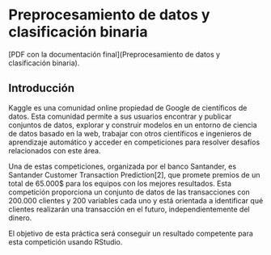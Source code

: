 # Preprocesamiento de datos y clasificación binaria

[PDF con la documentación final](Preprocesamiento de datos y clasificación binaria).

## Introducción

Kaggle es una comunidad online  propiedad de Google de científicos de datos. Esta comunidad permite a sus usuarios encontrar y publicar conjuntos de datos, explorar y construir modelos en un entorno de ciencia de datos basado en la web, trabajar con otros científicos e ingenieros de aprendizaje automático y acceder en competiciones para resolver desafíos relacionados con este área.

Una de estas competiciones, organizada por el banco Santander, es Santander Customer Transaction Prediction[2], que promete premios de un total de 65.000$ para los equipos con los mejores resultados. Esta competición proporciona un conjunto de datos de las transacciones con  200.000 clientes y 200 variables cada uno y está orientada a identificar qué clientes realizarán una transacción en el futuro, independientemente del dinero.

El objetivo de esta práctica será conseguir un resultado competente para esta competición usando RStudio.
